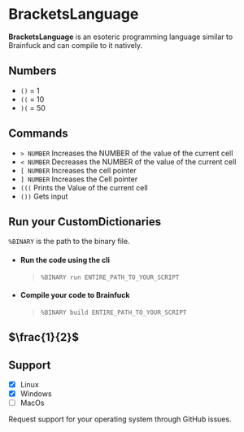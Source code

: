 # BracketsLanguage

**BracketsLanguage** is an esoteric programming language similar to Brainfuck and can compile to it natively.

## Numbers

- `()` = 1
- `((` = 10
- `)(` = 50

## Commands

- `> NUMBER` Increases the NUMBER of the value of the current cell
- `< NUMBER` Decreases the NUMBER of the value of the current cell
- `[ NUMBER` Increases the cell pointer
- `] NUMBER` Increases the Cell pointer
- `(((` Prints the Value of the current cell
- `())` Gets input

## Run your CustomDictionaries

`%BINARY` is the path to the binary file.

- #### Run the code using the cli
  
  > `%BINARY run ENTIRE_PATH_TO_YOUR_SCRIPT`

- #### Compile your code to Brainfuck
  
  > `%BINARY build ENTIRE_PATH_TO_YOUR_SCRIPT`

## $\frac{1}{2}$

## Support

- [x] Linux
- [x] Windows
- [ ] MacOs

Request support for your operating system through GitHub issues.
